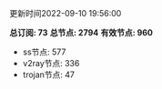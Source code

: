 更新时间2022-09-10 19:56:00

**总订阅: 73**
**总节点: 2794**
**有效节点: 960**
- ss节点: 577
- v2ray节点: 336
- trojan节点: 47
